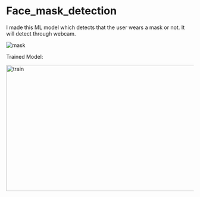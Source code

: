 # Face_mask_detection
I made this ML model which detects that the user wears a mask or not. It will detect through webcam.

  <img src="https://i.imgur.com/mDBFUOO.gif" alt="mask"/>
 
Trained Model:

   <img src="https://i.imgur.com/A3l5T53.png" alt="train"  height=340 width=600/>

